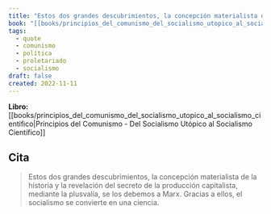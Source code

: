 ```yaml
---
title: "Estos dos grandes descubrimientos, la concepción materialista de la historia y l..."
book: "[[books/principios_del_comunismo_del_socialismo_utopico_al_socialismo_cientifico|Principios del Comunismo - Del Socialismo Utópico al Socialismo Científico]]"
tags:
  - quote
  - comunismo
  - política
  - proletariado
  - socialismo
draft: false
created: 2022-11-11
---
```


**Libro:** [[books/principios_del_comunismo_del_socialismo_utopico_al_socialismo_cientifico|Principios del Comunismo - Del Socialismo Utópico al Socialismo Científico]]

## Cita
> Estos dos grandes descubrimientos, la concepción materialista de la historia y la revelación del secreto de la producción capitalista, mediante la plusvalía, se los debemos a Marx. Gracias a ellos, el socialismo se convierte en una ciencia.
